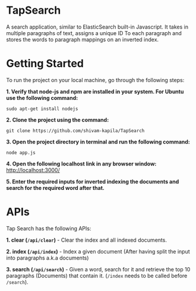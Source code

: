 # TapSearch
A search application, similar to ElasticSearch built-in Javascript. It takes in multiple paragraphs of text, assigns a unique ID To each paragraph and stores the words to paragraph mappings on an inverted index.

  

# Getting Started
To run the project on your local machine, go through the following steps:  

**1. Verify that node-js and npm are installed in your system. For Ubuntu use the following command:**  
```
sudo apt-get install nodejs
```  

**2. Clone the project using the command:**  
```
git clone https://github.com/shivam-kapila/TapSearch
```  

**3. Open the project directory in terminal and run the following command:**  
```
node app.js
```  

**4. Open the following localhost link in any browser window:** [http://localhost:3000/](https://localhost:3000/ "TapSearch") 


**5. Enter the required inputs for inverted indexing the documents and search for the required word after that.** 

  

# APIs

Tap Search has the following APIs:

**1. clear (```/api/clear```)** - Clear the index and all indexed documents.

**2. index (```/api/index```)** - Index a given document (After having split the input into paragraphs a.k.a documents)

**3. search (```/api/search```)** - Given a word, search for it and retrieve the top 10 paragraphs (Documents) that contain it. (```/index``` needs to be called before ```/search```).
